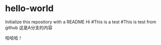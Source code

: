 # hello-world
Initialize this repository with a README
Hi
#This is a test
#This is test from github
这是A分支的内容

哈哈哈！